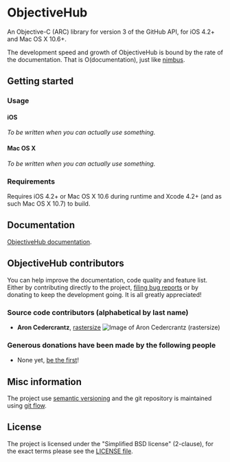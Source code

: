 # ObjectiveHub #
An Objective-C (ARC) library for version 3 of the GitHub API, for iOS 4.2+ and Mac OS X 10.6+.

The development speed and growth of ObjectiveHub is bound by the rate of the documentation. That is O(documentation), just like [nimbus](http://jverkoey.github.com/nimbus/).

## Getting started ##
### Usage ###
#### iOS ####
_To be written when you can actually use something._
#### Mac OS X ####
_To be written when you can actually use something._

### Requirements ###
Requires iOS 4.2+ or Mac OS X 10.6 during runtime and Xcode 4.2+ (and as such Mac OS X 10.7) to build.

## Documentation ##
[ObjectiveHub documentation](http://libobjectivehub.com/documentation).

## ObjectiveHub contributors ##
You can help improve the documentation, code quality and feature list. Either by contributing directly to the project, [filing bug reports](https://github.com/fruitisgood/ObjectiveHub) or by donating to keep the development going. It is all greatly appreciated!

### Source code contributors (alphabetical by last name) ###

- **Aron Cedercrantz**, [rastersize](https://github.com/rastersize)
  ![Image of Aron Cedercrantz (rastersize)](https://secure.gravatar.com/avatar/2f21aac393665a85428eab10c2bdbe79?s=140)

### Generous donations have been made by the following people ###

- None yet, [be the first](#)!

## Misc information ##
The project use [semantic versioning](http://semver.org/) and the git repository is maintained using [git flow](https://github.com/nvie/gitflow).


## License ##
The project is licensed under the "Simplified BSD license" (2-clause), for the exact terms please see the [LICENSE file](https://github.com/fruitisgood/ObjectiveHub/blob/develop/LICENSE).

